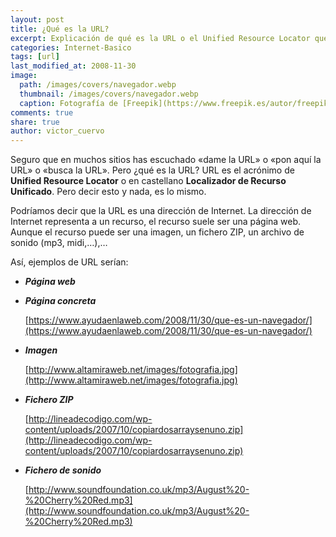 ```yaml
---
layout: post
title: ¿Qué es la URL?
excerpt: Explicación de qué es la URL o el Unified Resource Locator que insertamos en nuesros navegadores web.
categories: Internet-Basico
tags: [url]
last_modified_at: 2008-11-30
image:
  path: /images/covers/navegador.webp
  thumbnail: /images/covers/navegador.webp
  caption: Fotografía de [Freepik](https://www.freepik.es/autor/freepik)
comments: true
share: true
author: victor_cuervo
---
```


Seguro que en muchos sitios has escuchado «dame la URL» o «pon aquí la URL» o «busca la URL». Pero ¿qué es la URL? URL es el acrónimo de **Unified Resource Locator** o en castellano **Localizador de Recurso Unificado**. Pero decir esto y nada, es lo mismo.


Podríamos decir que la URL es una dirección de Internet. La dirección de Internet representa a un recurso, el recurso suele ser una página web. Aunque el recurso puede ser una imagen, un fichero ZIP, un archivo de sonido (mp3, midi,…),…


Así, ejemplos de URL serían:

- _**Página web**_
- _**Página concreta**_

	[https://www.ayudaenlaweb.com/2008/11/30/que-es-un-navegador/](https://www.ayudaenlaweb.com/2008/11/30/que-es-un-navegador/)

- _**Imagen**_

	[http://www.altamiraweb.net/images/fotografia.jpg](http://www.altamiraweb.net/images/fotografia.jpg)

- _**Fichero ZIP**_

	[http://lineadecodigo.com/wp-content/uploads/2007/10/copiardosarraysenuno.zip](http://lineadecodigo.com/wp-content/uploads/2007/10/copiardosarraysenuno.zip)

- _**Fichero de sonido**_

	[http://www.soundfoundation.co.uk/mp3/August%20-%20Cherry%20Red.mp3](http://www.soundfoundation.co.uk/mp3/August%20-%20Cherry%20Red.mp3)

